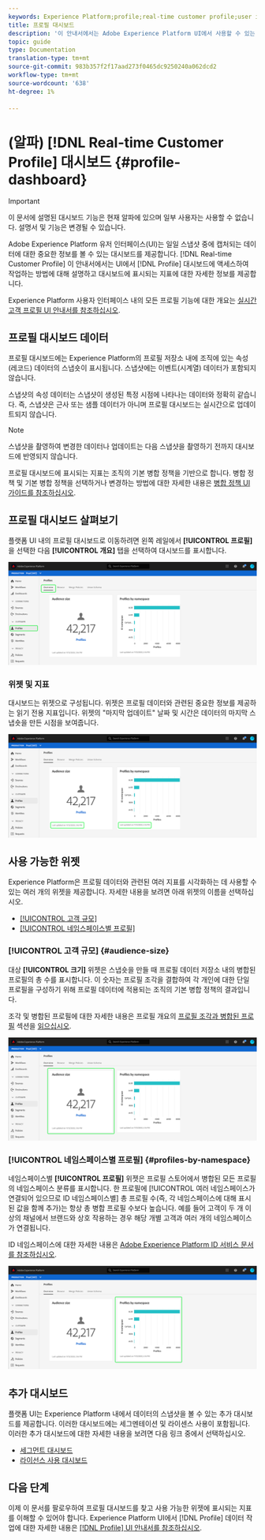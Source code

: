 ```yaml
---
keywords: Experience Platform;profile;real-time customer profile;user interface;UI;customization;profile dashboard;dashboard
title: 프로필 대시보드
description: '이 안내서에서는 Adobe Experience Platform UI에서 사용할 수 있는 실시간 고객 프로필 데이터 대시보드를 간략하게 설명합니다. '
topic: guide
type: Documentation
translation-type: tm+mt
source-git-commit: 983b357f2f17aad273f0465dc9250240a062dcd2
workflow-type: tm+mt
source-wordcount: '638'
ht-degree: 1%

---
```



# (알파) [!DNL Real-time Customer Profile] 대시보드 {#profile-dashboard}

>[!IMPORTANT]
>
>이 문서에 설명된 대시보드 기능은 현재 알파에 있으며 일부 사용자는 사용할 수 없습니다. 설명서 및 기능은 변경될 수 있습니다.

Adobe Experience Platform 유저 인터페이스(UI)는 일일 스냅샷 중에 캡처되는 데이터에 대한 중요한 정보를 볼 수 있는 대시보드를 제공합니다. [!DNL Real-time Customer Profile] 이 안내서에서는 UI에서 [!DNL Profile] 대시보드에 액세스하여 작업하는 방법에 대해 설명하고 대시보드에 표시되는 지표에 대한 자세한 정보를 제공합니다.

Experience Platform 사용자 인터페이스 내의 모든 프로필 기능에 대한 개요는 [실시간 고객 프로필 UI 안내서를 참조하십시오](user-guide.md).

## 프로필 대시보드 데이터

프로필 대시보드에는 Experience Platform의 프로필 저장소 내에 조직에 있는 속성(레코드) 데이터의 스냅숏이 표시됩니다. 스냅샷에는 이벤트(시계열) 데이터가 포함되지 않습니다.

스냅샷의 속성 데이터는 스냅샷이 생성된 특정 시점에 나타나는 데이터와 정확히 같습니다. 즉, 스냅샷은 근사 또는 샘플 데이터가 아니며 프로필 대시보드는 실시간으로 업데이트되지 않습니다.

>[!NOTE]
>
>스냅샷을 촬영하여 변경한 데이터나 업데이트는 다음 스냅샷을 촬영하기 전까지 대시보드에 반영되지 않습니다.

프로필 대시보드에 표시되는 지표는 조직의 기본 병합 정책을 기반으로 합니다. 병합 정책 및 기본 병합 정책을 선택하거나 변경하는 방법에 대한 자세한 내용은 [병합 정책 UI 가이드를 참조하십시오](merge-policies.md).

## 프로필 대시보드 살펴보기

플랫폼 UI 내의 프로필 대시보드로 이동하려면 왼쪽 레일에서 **[!UICONTROL 프로필]** 을 선택한 다음 **[!UICONTROL 개요]** 탭을 선택하여 대시보드를 표시합니다.

![](../images/profile-dashboard/dashboard-overview.png)

### 위젯 및 지표

대시보드는 위젯으로 구성됩니다. 위젯은 프로필 데이터와 관련된 중요한 정보를 제공하는 읽기 전용 지표입니다. 위젯의 &quot;마지막 업데이트&quot; 날짜 및 시간은 데이터의 마지막 스냅숏을 만든 시점을 보여줍니다.

![](../images/profile-dashboard/dashboard-timestamp.png)

## 사용 가능한 위젯

Experience Platform은 프로필 데이터와 관련된 여러 지표를 시각화하는 데 사용할 수 있는 여러 개의 위젯을 제공합니다. 자세한 내용을 보려면 아래 위젯의 이름을 선택하십시오.

* [[!UICONTROL 고객 규모]](#audience-size)
* [[!UICONTROL 네임스페이스별 프로필]](#profiles-by-namespace)

### [!UICONTROL 고객 규모] {#audience-size}

대상 **[!UICONTROL 크기]** 위젯은 스냅숏을 만들 때 프로필 데이터 저장소 내의 병합된 프로필의 총 수를 표시합니다. 이 숫자는 프로필 조각을 결합하여 각 개인에 대한 단일 프로필을 구성하기 위해 프로필 데이터에 적용되는 조직의 기본 병합 정책의 결과입니다.

조각 및 병합된 프로필에 대한 자세한 내용은 프로필 개요의 [프로필 조각과 병합된 프로필](../home.md#profile-fragments-vs-merged-profiles) 섹션을 [읽으십시오](../home.md).

![](../images/profile-dashboard/audience-size.png)

### [!UICONTROL 네임스페이스별 프로필] {#profiles-by-namespace}

네임스페이스별 **[!UICONTROL 프로필]** 위젯은 프로필 스토어에서 병합된 모든 프로필의 네임스페이스 분류를 표시합니다. 한 프로필에 [!UICONTROL 여러 네임스페이스가 연결되어 있으므로 ID 네임스페이스별] 총 프로필 수(즉, 각 네임스페이스에 대해 표시된 값을 함께 추가)는 항상 총 병합 프로필 수보다 높습니다. 예를 들어 고객이 두 개 이상의 채널에서 브랜드와 상호 작용하는 경우 해당 개별 고객과 여러 개의 네임스페이스가 연결됩니다.

ID 네임스페이스에 대한 자세한 내용은 [Adobe Experience Platform ID 서비스 문서를 참조하십시오](../../identity-service/home.md).

![](../images/profile-dashboard/profiles-by-namespace.png)

## 추가 대시보드

플랫폼 UI는 Experience Platform 내에서 데이터의 스냅샷을 볼 수 있는 추가 대시보드를 제공합니다. 이러한 대시보드에는 세그멘테이션 및 라이센스 사용이 포함됩니다. 이러한 추가 대시보드에 대한 자세한 내용을 보려면 다음 링크 중에서 선택하십시오.

* [세그먼트 대시보드](../../segmentation/ui/segment-dashboard.md)
* [라이선스 사용 대시보드](../../landing/license-usage-dashboard.md)

## 다음 단계

이제 이 문서를 팔로우하여 프로필 대시보드를 찾고 사용 가능한 위젯에 표시되는 지표를 이해할 수 있어야 합니다. Experience Platform UI에서 [!DNL Profile] 데이터 작업에 대한 자세한 내용은 [[!DNL Profile] UI 안내서를 참조하십시오](user-guide.md).